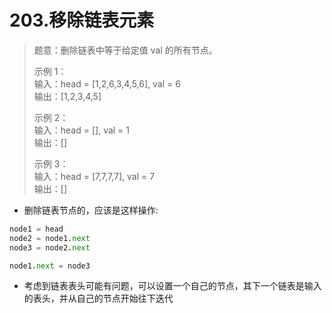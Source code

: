 # 203.移除链表元素

> 题意：删除链表中等于给定值 val 的所有节点。
> 
> 示例 1：  
> 输入：head = [1,2,6,3,4,5,6], val = 6  
> 输出：[1,2,3,4,5]
> 
> 示例 2：  
> 输入：head = [], val = 1  
> 输出：[]
> 
> 示例 3：  
> 输入：head = [7,7,7,7], val = 7  
> 输出：[]

- 删除链表节点的，应该是这样操作:
```python
node1 = head
node2 = node1.next
node3 = node2.next

node1.next = node3
```
- 考虑到链表表头可能有问题，可以设置一个自己的节点，其下一个链表是输入的表头，并从自己的节点开始往下迭代